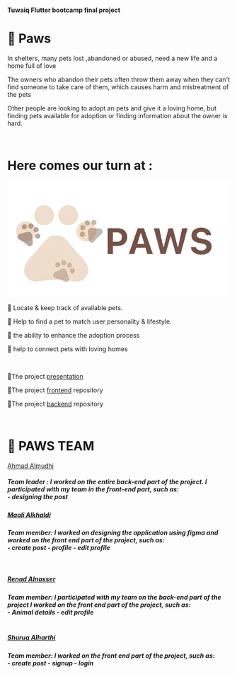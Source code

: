 
 <h4>Tuwaiq Flutter bootcamp final project</h4>
 
#  🐾 Paws

In shelters, many pets lost ,abandoned or abused, need a new life and a home full of love

The owners who abandon their pets often throw them away when they can't find someone to take care of them, which causes harm and mistreatment of the pets 

Other people are looking to adopt an pets and give it a loving home, but finding pets available for adoption or finding information about the owner is hard.

<br>
  
# Here comes our turn at :

![Alt text](https://github.com/AhmadAlmudhi/Paws/blob/main/PAWS%20LOGO.png?raw=true)


🐾 Locate & keep track of available pets.

🐾 Help to find a pet to match user personality & lifestyle.

🐾 the ability to enhance the adoption process

 🐾 help to connect pets with loving homes


<br>


📎The project
<a href="https://www.canva.com/design/DAFmfb_730I/3AA9hSC8RczlMfb8dIQ7Kw/view?utm_content=DAFmfb_730I&utm_campaign=designshare&utm_medium=link&utm_source=publishsharelink" target="_blank">presentation</a>

📎The project
<a href="https://github.com/AhmadAlmudhi/paws-frontend/tree/main/paws_frontend" target="_blank">frontend</a>
repository

📎The project
<a href="https://github.com/AhmadAlmudhi/paws-backend" target="_blank">backend</a>
repository

<br>

# 👥 PAWS TEAM 


<a href="https://github.com/AhmadAlmudhi" target="_blank">Ahmad Almudhi</a>

<h5>Team leader :
I worked on the entire back-end part of the project. I participated with my team in the front-end part, such as: <br>
 - designing the post<h5/>
 
<a href="https://github.com/3Maali" target="_blank">Maali Alkhaldi</a>

<h5>Team member:
I worked on designing the application using figma and worked on the front end part of the project, such as: <br>
- create post
- profile
- edit profile <h5/>
<br> 

<a href="https://github.com/renad17" target="_blank">Renad Alnasser</a>

<h5>Team member:
I participated with my team on the back-end part of the project
I worked on the front end part of the project, such as: <br>
- Animal details
- edit profile
 <h5/>
<br> 
<a href="https://github.com/shuruqalharthi12" target="_blank">Shuruq Alharthi</a>
  <h5>
Team member:
I worked on the front end part of the project, such as:<br>
- create post
- signup
- login <h5/>
